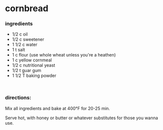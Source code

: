 # cornbread

### ingredients
- 1/2 c oil
- 1/2 c sweetener
- 1 1/2 c water
- 1 t salt
- 1 c flour (use whole wheat unless you're a heathen)
- 1 c yellow cornmeal
- 1/2 c nutritional yeast
- 1/2 t guar gum
- 1 1/2 T baking powder

<br>

### directions:

Mix all ingredients and bake at 400°F for 20-25 min.

Serve hot, with honey or butter or whatever substitutes for those you wanna use.
